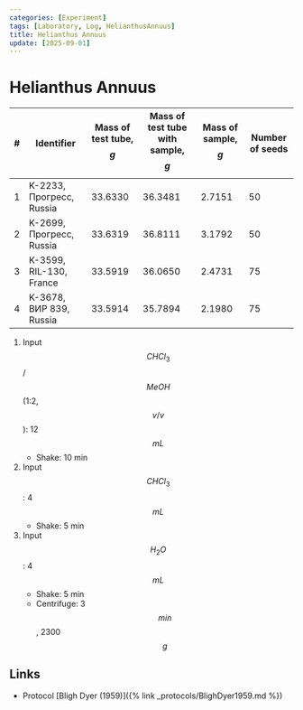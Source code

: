 ```yaml
---
categories: [Experiment]
tags: [Laboratory, Log, HelianthusAnnuus]
title: Helianthus Annuus
update: [2025-09-01]
---
```


# Helianthus Annuus

| #   | Identifier               | Mass of test tube, $$g$$ | Mass of test tube with sample, $$g$$ | Mass of sample, $$g$$ | Number of seeds |
| --- | ------------------------ | ------------------------ | ------------------------------------ | --------------------- | --------------- |
| 1   | K-2233, Прогресс, Russia | 33.6330                  | 36.3481                              | 2.7151                | 50              |
| 2   | K-2699, Прогресс, Russia | 33.6319                  | 36.8111                              | 3.1792                | 50              |
| 3   | K-3599, RIL-130, France  | 33.5919                  | 36.0650                              | 2.4731                | 75              |
| 4   | K-3678, ВИР 839, Russia  | 33.5914                  | 35.7894                              | 2.1980                | 75              |

1. Input $$CHCl_3$$/$$MeOH$$ (1:2, $$v/v$$): 12 $$mL$$
   * Shake: 10 min
2. Input $$CHCl_3$$: 4 $$mL$$
   * Shake: 5 min
3. Input $$H_2O$$: 4 $$mL$$
   * Shake: 5 min
   * Centrifuge: 3 $$min$$, 2300 $$g$$

## Links

* Protocol [Bligh Dyer (1959)]({% link _protocols/BlighDyer1959.md %})
